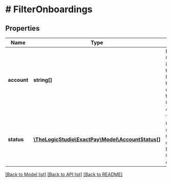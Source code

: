 # # FilterOnboardings

## Properties

Name | Type | Description | Notes
------------ | ------------- | ------------- | -------------
**account** | **string[]** | List of Organization identifiers that you have access to and which can be used to filter Onboardings Applications. | [optional]
**status** | [**\TheLogicStudio\ExactPay\Model\AccountStatus[]**](AccountStatus.md) | The list of Onboarding statuses an Organization can use to filter the Onboarding Applications. | [optional]

[[Back to Model list]](../../README.md#models) [[Back to API list]](../../README.md#endpoints) [[Back to README]](../../README.md)

